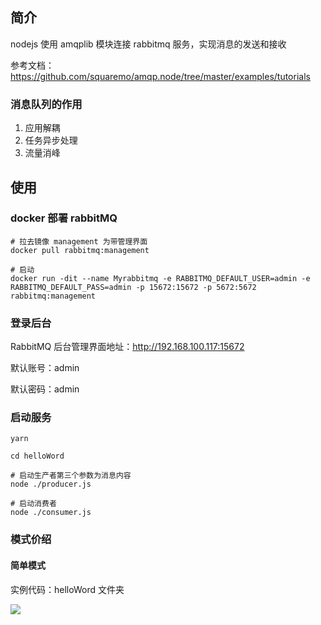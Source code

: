 ## 简介

nodejs 使用 amqplib 模块连接 rabbitmq 服务，实现消息的发送和接收

参考文档：https://github.com/squaremo/amqp.node/tree/master/examples/tutorials

### 消息队列的作用

1. 应用解耦
2. 任务异步处理
3. 流量消峰

## 使用

### docker 部署 rabbitMQ

```shell
# 拉去镜像 management 为带管理界面
docker pull rabbitmq:management

# 启动
docker run -dit --name Myrabbitmq -e RABBITMQ_DEFAULT_USER=admin -e RABBITMQ_DEFAULT_PASS=admin -p 15672:15672 -p 5672:5672 rabbitmq:management
```

### 登录后台

RabbitMQ 后台管理界面地址：http://192.168.100.117:15672

默认账号：admin

默认密码：admin

### 启动服务

```shell
yarn

cd helloWord

# 启动生产者第三个参数为消息内容
node ./producer.js

# 启动消费者
node ./consumer.js
```

### 模式价绍

#### 简单模式

实例代码：helloWord 文件夹

![](https://i.imgur.com/AYwjffM.png)
